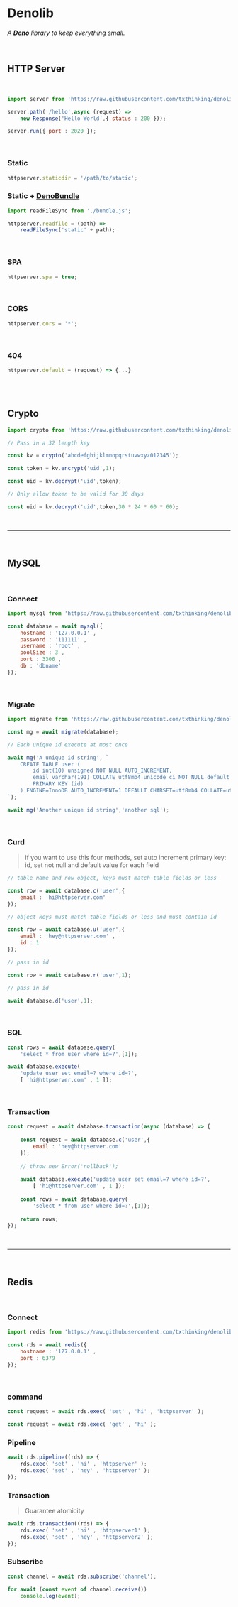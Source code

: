 
# Denolib

*A **Deno** library to keep everything small.*

<br>

## HTTP Server

<br>

```javascript
import server from 'https://raw.githubusercontent.com/txthinking/denolib/master/httpserver.js';

server.path('/hello',async (request) =>
    new Response('Hello World',{ status : 200 }));

server.run({ port : 2020 });
```

<br>

### Static

```javascript
httpserver.staticdir = '/path/to/static';
```

### Static + **[DenoBundle]**

```javascript
import readFileSync from './bundle.js';

httpserver.readfile = (path) => 
    readFileSync('static' + path);
```

<br>

### SPA

```javascript
httpserver.spa = true;
```

<br>

### CORS

```javascript
httpserver.cors = '*';
```

<br>

### 404

```javascript
httpserver.default = (request) => {...}
```

<br>
<br>

## Crypto

```javascript
import crypto from 'https://raw.githubusercontent.com/txthinking/denolib/master/crypto.js';

// Pass in a 32 length key

const kv = crypto('abcdefghijklmnopqrstuvwxyz012345');

const token = kv.encrypt('uid',1);

const uid = kv.decrypt('uid',token);
```

```javascript
// Only allow token to be valid for 30 days

const uid = kv.decrypt('uid',token,30 * 24 * 60 * 60);
```

<br>

---

<br>

## MySQL

<br>

### Connect

```javascript
import mysql from 'https://raw.githubusercontent.com/txthinking/denolib/master/mysql.js';

const database = await mysql({
    hostname : '127.0.0.1' ,
    password : '111111' ,
    username : 'root' ,
    poolSize : 3 ,
    port : 3306 ,
    db : 'dbname'
});
```

<br>

### Migrate

```javascript
import migrate from 'https://raw.githubusercontent.com/txthinking/denolib/master/migrate.js';

const mg = await migrate(database);

// Each unique id execute at most once

await mg('A unique id string', `
    CREATE TABLE user (
        id int(10) unsigned NOT NULL AUTO_INCREMENT,
        email varchar(191) COLLATE utf8mb4_unicode_ci NOT NULL default '',
        PRIMARY KEY (id)
    ) ENGINE=InnoDB AUTO_INCREMENT=1 DEFAULT CHARSET=utf8mb4 COLLATE=utf8mb4_unicode_ci
`);

await mg('Another unique id string','another sql');
```

<br>

### Curd

> if you want to use this four methods, set auto increment primary key: id, set not null and default value for each field

```javascript
// table name and row object, keys must match table fields or less

const row = await database.c('user',{ 
    email : 'hi@httpserver.com'
});
```

```javascript
// object keys must match table fields or less and must contain id

const row = await database.u('user',{ 
    email : 'hey@httpserver.com' ,
    id : 1 
});
```

```javascript
// pass in id

const row = await database.r('user',1);
```

```javascript
// pass in id

await database.d('user',1);
```

<br>

### SQL

```javascript
const rows = await database.query(
    'select * from user where id=?',[1]);

await database.execute(
    'update user set email=? where id=?',
    [ 'hi@httpserver.com' , 1 ]);
```

<br>

### Transaction

```javascript
const request = await database.transaction(async (database) => {
    
    const request = await database.c('user',{
        email : 'hey@httpserver.com'
    });
    
    // throw new Error('rollback');
    
    await database.execute('update user set email=? where id=?',
        [ 'hi@httpserver.com' , 1 ]);
    
    const rows = await database.query(
        'select * from user where id=?',[1]);
    
    return rows;
});
```

<br>

---

<br>

## Redis

<br>

### Connect

```javascript
import redis from 'https://raw.githubusercontent.com/txthinking/denolib/master/redis.js';

const rds = await redis({
    hostname : '127.0.0.1' , 
    port : 6379
});
```

<br>

### command

```javascript
const request = await rds.exec( 'set' , 'hi' , 'httpserver' );
```

```javascript
const request = await rds.exec( 'get' , 'hi' );
```

### Pipeline

```javascript
await rds.pipeline((rds) => {
    rds.exec( 'set' , 'hi' , 'httpserver' );
    rds.exec( 'set' , 'hey' , 'httpserver' );
});
```

### Transaction

> Guarantee atomicity

```javascript
await rds.transaction((rds) => {
    rds.exec( 'set' , 'hi' , 'httpserver1' );
    rds.exec( 'set' , 'hey' , 'httpserver2' );
});
```

### Subscribe

```javascript
const channel = await rds.subscribe('channel');

for await (const event of channel.receive())
    console.log(event);
```



<!----------------------------------------------------------------------------->

[denobundle]: https://github.com/txthinking/denobundle
